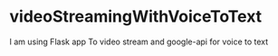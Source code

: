 # videoStreamingWithVoiceToText
I am using Flask app To video stream and google-api for voice to text
